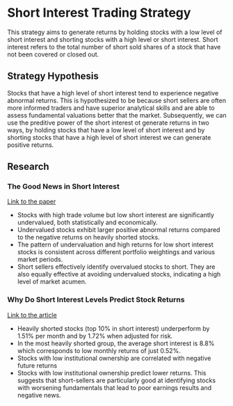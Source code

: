 # Short Interest Trading Strategy
This strategy aims to generate returns by holding stocks with a low level of short interest and shorting stocks with a high level or short interest. Short interest refers to the total number of short sold shares of a stock that have not been covered or closed out.

## Strategy Hypothesis
Stocks that have a high level of short interest tend to experience negative abnormal returns. This is hypothesized to be because short sellers are often more informed traders and have superior analytical skills and are able to assess fundamental valuations better that the market. Subsequently, we can use the preditive power of the short interest ot generate returns in two ways, by holding stocks that have a low level of short interest and by shorting stocks that have a high level of short interest we can generate positive returns.

## Research

### The Good News in Short Interest

[Link to the paper](https://papers.ssrn.com/sol3/papers.cfm?abstract_id=1405511)
- Stocks with high trade volume but low short interest are significantly undervalued, both statistically and economically.
- Undervalued stocks exhibit larger positive abnormal returns compared to the negative returns on heavily shorted stocks.
- The pattern of undervaluation and high returns for low short interest stocks is consistent across different portfolio weightings and various market periods.
- Short sellers effectively identify overvalued stocks to short. They are also equally effective at avoiding undervalued stocks, indicating a high level of market acumen.

### Why Do Short Interest Levels Predict Stock Returns

[Link to the article](https://docplayer.net/5408283-Why-do-short-interest-levels-predict-stock-returns.html)
- Heavily shorted stocks (top 10% in short interest) underperform by 1.51% per month and by 1.72% when adjusted for risk.
- In the most heavily shorted group, the average short interest is 8.8% which corresponds to low monthly returns of just 0.52%.
- Stocks with low institutional ownership are correlated with negative future returns
- Stocks with low institutional ownership predict lower returns. This suggests that short-sellers are particularly good at identifying stocks with worsening fundamentals that lead to poor earnings results and negative news.
